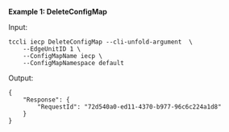 **Example 1: DeleteConfigMap**



Input: 

```
tccli iecp DeleteConfigMap --cli-unfold-argument  \
    --EdgeUnitID 1 \
    --ConfigMapName iecp \
    --ConfigMapNamespace default
```

Output: 
```
{
    "Response": {
        "RequestId": "72d540a0-ed11-4370-b977-96c6c224a1d8"
    }
}
```

